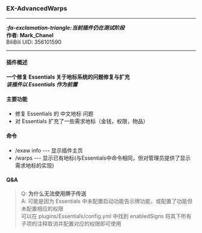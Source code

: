 ### EX-AdvancedWarps  
___  
___:fa-exclamation-triangle:当前插件仍在测试阶段___  
__作者: Mark_Chanel__  
BiliBili UID: 356101590  
___  


#### 插件概述  
__一个修复 Essentials 关于地标系统的问题修复与扩充__  
___该插件以 Essentials 作为前置___  

#### 主要功能 
- 修复 Essentials 的 中文地标 问题  
- 对 Essentials 扩充了一些需求地标（金钱，权限，物品）  

#### 命令  
- /exaw info  ---  显示插件主页  
- /warps      ---  显示已有地标(与Essentials中命令相同，但对管理员提供了显示需求地标的实现)  

#### Q&A
> Q: __为什么无法使用牌子传送__  
> A: 可能是因为 Essentials 中未配置启动功能告示牌功能，或配置了功能但未配置相应的权限  
>    可以在 plugins/Essentials/config.yml 中找到 enabledSigns 将其下所有子项的注释取消并配置对应的权限即可使用  